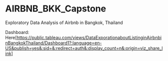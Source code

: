 # AIRBNB_BKK_Capstone
Exploratory Data Analysis of Airbnb in Bangkok, Thailand 

Dashboard: Here[https://public.tableau.com/views/DataExporationaboutListinginAirbnbinBangkokThailand/Dashboard1?:language=en-US&publish=yes&:sid=&:redirect=auth&:display_count=n&:origin=viz_share_link]
